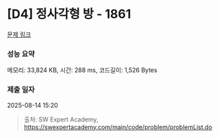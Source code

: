 # [D4] 정사각형 방 - 1861 

[문제 링크](https://swexpertacademy.com/main/code/problem/problemDetail.do?contestProbId=AV5LtJYKDzsDFAXc) 

### 성능 요약

메모리: 33,824 KB, 시간: 288 ms, 코드길이: 1,526 Bytes

### 제출 일자

2025-08-14 15:20



> 출처: SW Expert Academy, https://swexpertacademy.com/main/code/problem/problemList.do